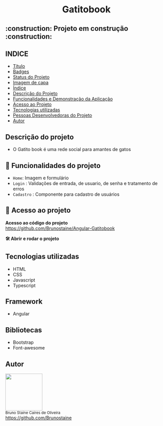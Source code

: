<h1 align="center"> Gatitobook </h1>

<h2> :construction: Projeto em construção :construction: </h2>


## INDICE

* [Título](#titulo)
* [Badges](#badges)
* [Status do Projeto](#status-do-Projeto)
* [Imagem de capa](#Imagem-de-capa)
* [Índice](#índice)
* [Descrição do Projeto](#descrição-do-projeto)
* [Funcionalidades e Demonstração da Aplicação](#funcionalidades-e-demonstração-da-aplicação)
* [Acesso ao Projeto](#acesso-ao-projeto)
* [Tecnologias utilizadas](#tecnologias-utilizadas)
* [Pessoas Desenvolvedoras do Projeto](#pessoas-desenvolvedoras)
* [Autor](#Autor)

## Descrição do projeto

- O Gatito book é uma rede social para amantes de gatos

## :hammer: Funcionalidades do projeto

- `Home`: Imagem e formulário
- `Login` : Validações de entrada, de usuario, de senha e tratamento de erros
- `Cadastro` : Componente para cadastro de usuários

## 📁 Acesso ao projeto

**Acesso ao código do projeto**<br>
https://github.com/Brunostaine/Angular-Gatitobook

**🛠️ Abrir e rodar o projeto**<br>


## Tecnologias utilizadas
* HTML
* CSS
* Javascript
* Typescript

## Framework
* Angular

## Bibliotecas
* Bootstrap
* Font-awesome

## Autor

<img src="https://user-images.githubusercontent.com/87622645/157755137-8d22a951-d323-4c33-814e-c0351ebefafe.png" width=115><br>
<sub>Bruno Staine Caires de Oliveira</sub><br>
https://github.com/Brunostaine 